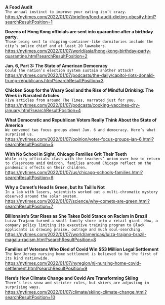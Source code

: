 **A Food Audit**\
`The annual instinct to improve your eating isn’t crazy.`\
https://nytimes.com/2022/01/07/briefing/food-audit-dieting-obesity.html?searchResultPosition=1

**Dozens of Hong Kong officials are sent into quarantine after a birthday party.**\
`Those being sent to shipping-container-like dormitories include the city’s police chief and at least 20 lawmakers.`\
https://nytimes.com/2022/01/07/world/asia/hong-kong-birthday-party-quarantine.html?searchResultPosition=2

**Jan. 6, Part 3: The State of American Democracy**\
`Could the nation’s election system sustain another attack?`\
https://nytimes.com/2022/01/07/podcasts/the-daily/capitol-riots-donald-trump-republicans.html?searchResultPosition=3

**Chicken Soup for the Weary Soul and the Rise of Mindful Drinking: The Week in Narrated Articles**\
`Five articles from around The Times, narrated just for you.`\
https://nytimes.com/2022/01/07/podcasts/cooking-vaccines-dry-january.html?searchResultPosition=4

**What Democratic and Republican Voters Really Think About the State of America**\
`We convened two focus groups about Jan. 6 and democracy. Here’s what surprised us.`\
https://nytimes.com/2022/01/07/opinion/voter-focus-groups-jan-6.html?searchResultPosition=5

**With No School in Sight, Chicago Families Grit Their Teeth**\
`While city officials clash with the teachers’ union over how to return to classrooms amid Omicron, families around Chicago reflect on the pandemic’s effects on their children.`\
https://nytimes.com/2022/01/07/us/chicago-schools-families.html?searchResultPosition=6

**Why a Comet’s Head Is Green, but Its Tail Is Not**\
`In a lab with lasers, scientists worked out a multi-chromatic mystery observed around the solar system.`\
https://nytimes.com/2022/01/07/science/why-comets-are-green.html?searchResultPosition=7

**Billionaire’s Star Rises as She Takes Bold Stance on Racism in Brazil**\
`Luiza Trajano turned a small family store into a retail giant. Now, a company policy limiting its executive training program to Black applicants is drawing praise, outrage and much soul-searching.`\
https://nytimes.com/2022/01/07/world/americas/luiza-trajano-brazil-magalu-racism.html?searchResultPosition=8

**Families of Veterans Who Died of Covid Win $53 Million Legal Settlement**\
`The New Jersey nursing home settlement is believed to be the first of its kind nationwide.`\
https://nytimes.com/2022/01/07/nyregion/nj-nursing-home-covid-settlement.html?searchResultPosition=9

**Here’s How Climate Change and Covid Are Transforming Skiing**\
`There’s less snow and stricter rules, but skiers are adjusting in surprising ways.`\
https://nytimes.com/2022/01/07/climate/skiing-climate-change.html?searchResultPosition=10

